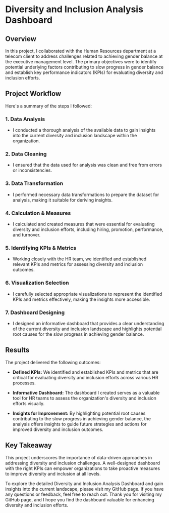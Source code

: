 # Diversity and Inclusion Analysis Dashboard

## Overview

In this project, I collaborated with the Human Resources department at a telecom client to address challenges related to achieving gender balance at the executive management level. The primary objectives were to identify potential underlying factors contributing to slow progress in gender balance and establish key performance indicators (KPIs) for evaluating diversity and inclusion efforts.

## Project Workflow

Here's a summary of the steps I followed:

### 1. Data Analysis
   - I conducted a thorough analysis of the available data to gain insights into the current diversity and inclusion landscape within the organization.

### 2. Data Cleaning
   - I ensured that the data used for analysis was clean and free from errors or inconsistencies.

### 3. Data Transformation
   - I performed necessary data transformations to prepare the dataset for analysis, making it suitable for deriving insights.

### 4. Calculation & Measures
   - I calculated and created measures that were essential for evaluating diversity and inclusion efforts, including hiring, promotion, performance, and turnover.

### 5. Identifying KPIs & Metrics
   - Working closely with the HR team, we identified and established relevant KPIs and metrics for assessing diversity and inclusion outcomes.

### 6. Visualization Selection
   - I carefully selected appropriate visualizations to represent the identified KPIs and metrics effectively, making the insights more accessible.

### 7. Dashboard Designing
   - I designed an informative dashboard that provides a clear understanding of the current diversity and inclusion landscape and highlights potential root causes for the slow progress in achieving gender balance.

## Results

The project delivered the following outcomes:

- **Defined KPIs:** We identified and established KPIs and metrics that are critical for evaluating diversity and inclusion efforts across various HR processes.

- **Informative Dashboard:** The dashboard I created serves as a valuable tool for HR teams to assess the organization's diversity and inclusion efforts visually.

- **Insights for Improvement:** By highlighting potential root causes contributing to the slow progress in achieving gender balance, the analysis offers insights to guide future strategies and actions for improved diversity and inclusion outcomes.

## Key Takeaway

This project underscores the importance of data-driven approaches in addressing diversity and inclusion challenges. A well-designed dashboard with the right KPIs can empower organizations to take proactive measures to improve diversity and inclusion at all levels.

To explore the detailed Diversity and Inclusion Analysis Dashboard and gain insights into the current landscape, please visit my GitHub page. If you have any questions or feedback, feel free to reach out. Thank you for visiting my GitHub page, and I hope you find the dashboard valuable for enhancing diversity and inclusion efforts.
